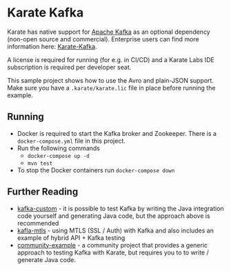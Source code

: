# Karate Kafka

Karate has native support for [Apache Kafka](https://kafka.apache.org) as an optional dependency (non-open source and commercial). Enterprise users can find more information here: [Karate-Kafka](https://github.com/karatelabs/karate-addons/tree/main/karate-kafka). 

A license is required for running (for e.g. in CI/CD) and a Karate Labs IDE subscription is required per developer seat.

This sample project shows how to use the Avro and plain-JSON support. Make sure you have a `.karate/karate.lic` file in place before running the example.

## Running
* Docker is required to start the Kafka broker and Zookeeper. There is a `docker-compose.yml` file in this project.
* Run the following commands
  * `docker-compose up -d`
  * `mvn test`
* To stop the Docker containers run `docker-compose down`

## Further Reading
* [kafka-custom](../kafka-custom/README.md) - it is possible to test Kafka by writing the Java integration code yourself and generating Java code, but the approach above is recommended
* [kafla-mtls](../kafka-mtls/README.md) - using MTLS (SSL / Auth) with Kafka and also includes an example of hybrid API + Kafka testing
* [community-example](https://github.com/Sdaas/karate-kafka) - a community project that provides a generic approach to testing Kafka with Karate, but requires you to to write / generate Java code.